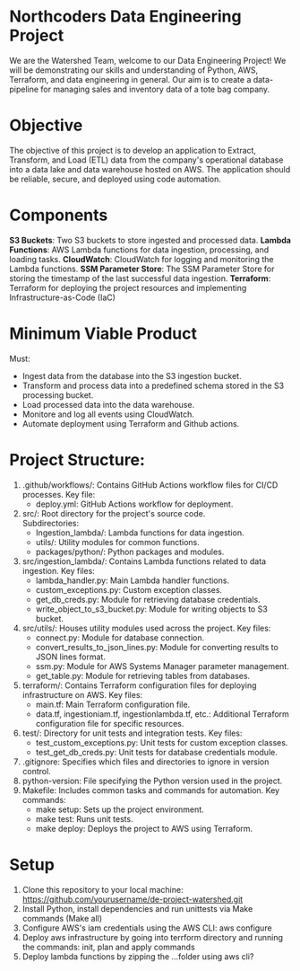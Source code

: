 # Northcoders Data Engineering Project

We are the Watershed Team, welcome to our Data Engineering Project! We will be demonstrating our skills and understanding of Python, AWS, Terraform, and data engineering in general. Our aim is to create a data-pipeline for managing sales and inventory data of a tote bag company.

# Objective

The objective of this project is to develop an application to Extract, Transform, and Load (ETL) data from the company's operational database into a data lake and data warehouse hosted on AWS. The application should be reliable, secure, and deployed using code automation.

# Components

**S3 Buckets**: Two S3 buckets to store ingested and processed data.
**Lambda Functions**: AWS Lambda functions for data ingestion, processing, and loading tasks.
**CloudWatch**: CloudWatch for logging and monitoring the Lambda functions.
**SSM Parameter Store**: The SSM Parameter Store for storing the timestamp of the last successful data ingestion.
**Terraform**: Terraform for deploying the project resources and implementing Infrastructure-as-Code (IaC)

# Minimum Viable Product

Must:

- Ingest data from the database into the S3 ingestion bucket.
- Transform and process data into a predefined schema stored in the S3 processing bucket.
- Load processed data into the data warehouse.
- Monitore and log all events using CloudWatch.
- Automate deployment using Terraform and Github actions.

# Project Structure:

1. .github/workflows/:
   Contains GitHub Actions workflow files for CI/CD processes.
   Key file:
   - deploy.yml: GitHub Actions workflow for deployment.
2. src/:
   Root directory for the project's source code.  
   Subdirectories:
   - Ingestion_lambda/: Lambda functions for data ingestion.
   - utils/: Utility modules for common functions.
   - packages/python/: Python packages and modules.
3. src/ingestion_lambda/:
   Contains Lambda functions related to data ingestion.
   Key files:
   - lambda_handler.py: Main Lambda handler functions.
   - custom_exceptions.py: Custom exception classes.
   - get_db_creds.py: Module for retrieving database credentials.
   - write_object_to_s3_bucket.py: Module for writing objects to S3 bucket.
4. src/utils/:
   Houses utility modules used across the project.
   Key files:
   - connect.py: Module for database connection.
   - convert_results_to_json_lines.py: Module for converting results to JSON lines format.
   - ssm.py: Module for AWS Systems Manager parameter management.
   - get_table.py: Module for retrieving tables from databases.
5. terraform/:
   Contains Terraform configuration files for deploying infrastructure on AWS.
   Key files:
   - main.tf: Main Terraform configuration file.
   - data.tf, ingestioniam.tf, ingestionlambda.tf, etc.: Additional Terraform configuration file for specific resources.
6. test/:
   Directory for unit tests and integration tests.
   Key files:
   - test_custom_exceptions.py: Unit tests for custom exception classes.
   - test_get_db_creds.py: Unit tests for database credentials module.
7. .gitignore:
   Specifies which files and directories to ignore in version control.
8. python-version:
   File specifying the Python version used in the project.
9. Makefile:
   Includes common tasks and commands for automation.
   Key commands:
   - make setup: Sets up the project environment.
   - make test: Runs unit tests.
   - make deploy: Deploys the project to AWS using Terraform.

# Setup

1. Clone this repository to your local machine:
   https://github.com/yourusername/de-project-watershed.git
2. Install Python, install dependencies and run unittests via Make commands (Make all)
3. Configure AWS's iam credentials using the AWS CLI: aws configure
4. Deploy aws infrastructure by going into terrform directory and running the commands: init, plan and apply commands
5. Deploy lambda functions by zipping the ...folder using aws cli?
